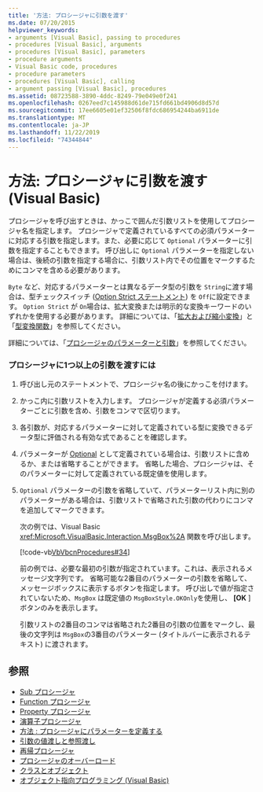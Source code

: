 ```yaml
---
title: '方法: プロシージャに引数を渡す'
ms.date: 07/20/2015
helpviewer_keywords:
- arguments [Visual Basic], passing to procedures
- procedures [Visual Basic], arguments
- procedures [Visual Basic], parameters
- procedure arguments
- Visual Basic code, procedures
- procedure parameters
- procedures [Visual Basic], calling
- argument passing [Visual Basic], procedures
ms.assetid: 08723588-3890-4ddc-8249-79e049e0f241
ms.openlocfilehash: 0267eed7c145988d61de715fd661bd4906d8d57d
ms.sourcegitcommit: 17ee6605e01ef32506f8fdc686954244ba6911de
ms.translationtype: MT
ms.contentlocale: ja-JP
ms.lasthandoff: 11/22/2019
ms.locfileid: "74344844"
---
```

# <a name="how-to-pass-arguments-to-a-procedure-visual-basic"></a>方法: プロシージャに引数を渡す (Visual Basic)
プロシージャを呼び出すときは、かっこで囲んだ引数リストを使用してプロシージャ名を指定します。 プロシージャで定義されているすべての必須パラメーターに対応する引数を指定します。また、必要に応じて `Optional` パラメーターに引数を指定することもできます。 呼び出しに `Optional` パラメーターを指定しない場合は、後続の引数を指定する場合に、引数リスト内でその位置をマークするためにコンマを含める必要があります。  
  
 `Byte` など、対応するパラメーターとは異なるデータ型の引数を `String`に渡す場合は、型チェックスイッチ ([Option Strict ステートメント](../../../../visual-basic/language-reference/statements/option-strict-statement.md)) を `Off`に設定できます。 `Option Strict` が `On`場合は、拡大変換または明示的な変換キーワードのいずれかを使用する必要があります。 詳細については、「[拡大および縮小変換](../../../../visual-basic/programming-guide/language-features/data-types/widening-and-narrowing-conversions.md)」と「[型変換関数](../../../../visual-basic/language-reference/functions/type-conversion-functions.md)」を参照してください。  
  
 詳細については、「[プロシージャのパラメーターと引数](./procedure-parameters-and-arguments.md)」を参照してください。  
  
### <a name="to-pass-one-or-more-arguments-to-a-procedure"></a>プロシージャに1つ以上の引数を渡すには  
  
1. 呼び出し元のステートメントで、プロシージャ名の後にかっこを付けます。  
  
2. かっこ内に引数リストを入力します。 プロシージャが定義する必須パラメーターごとに引数を含め、引数をコンマで区切ります。  
  
3. 各引数が、対応するパラメーターに対して定義されている型に変換できるデータ型に評価される有効な式であることを確認します。  
  
4. パラメーターが [Optional](../../../../visual-basic/language-reference/modifiers/optional.md) として定義されている場合は、引数リストに含めるか、または省略することができます。 省略した場合、プロシージャは、そのパラメーターに対して定義されている既定値を使用します。  
  
5. `Optional` パラメーターの引数を省略していて、パラメーターリスト内に別のパラメーターがある場合は、引数リストで省略された引数の代わりにコンマを追加してマークできます。  
  
     次の例では、Visual Basic <xref:Microsoft.VisualBasic.Interaction.MsgBox%2A> 関数を呼び出します。  
  
     [!code-vb[VbVbcnProcedures#34](~/samples/snippets/visualbasic/VS_Snippets_VBCSharp/VbVbcnProcedures/VB/Class1.vb#34)]  
  
     前の例では、必要な最初の引数が指定されています。これは、表示されるメッセージ文字列です。 省略可能な2番目のパラメーターの引数を省略して、メッセージボックスに表示するボタンを指定します。 呼び出しで値が指定されていないため、`MsgBox` は既定値の `MsgBoxStyle.OKOnly`を使用し、 **[OK** ] ボタンのみを表示します。  
  
     引数リストの2番目のコンマは省略された2番目の引数の位置をマークし、最後の文字列は `MsgBox`の3番目のパラメーター (タイトルバーに表示されるテキスト) に渡されます。  
  
## <a name="see-also"></a>参照

- [Sub プロシージャ](./sub-procedures.md)
- [Function プロシージャ](./function-procedures.md)
- [Property プロシージャ](./property-procedures.md)
- [演算子プロシージャ](./operator-procedures.md)
- [方法 : プロシージャにパラメーターを定義する](./how-to-define-a-parameter-for-a-procedure.md)
- [引数の値渡しと参照渡し](./passing-arguments-by-value-and-by-reference.md)
- [再帰プロシージャ](./recursive-procedures.md)
- [プロシージャのオーバーロード](./procedure-overloading.md)
- [クラスとオブジェクト](../../../../visual-basic/programming-guide/language-features/objects-and-classes/index.md)
- [オブジェクト指向プログラミング (Visual Basic)](../../concepts/object-oriented-programming.md)
